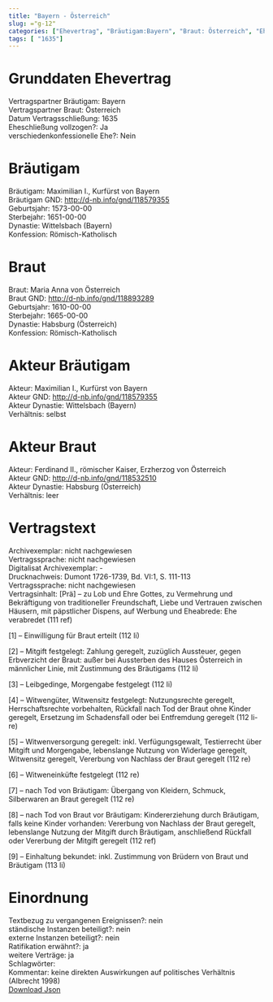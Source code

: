 ```yaml
---
title: "Bayern - Österreich"
slug: ="g-12"
categories: ["Ehevertrag", "Bräutigam:Bayern", "Braut: Österreich", "Eheschließung vollzogen?:Ja", "verschiedenkonfessionelle Ehe?:Nein", "Dynastie Bräutigam:Wittelsbach (Bayern)", "Akteur Bräutigam:Maximilian I., Kurfürst von Bayern", "Akteur Braut:Ferdinand II., römischer Kaiser, Erzherzog von Österreich", "Textbezug?:nein", "Ständisch?:nein", "Ratifikation?:ja", "Sonstiges?:ja", "Bräutigam:Bayern", "Braut: Österreich"]
tags: [ "1635"]
---
```

<!--more-->

# Grunddaten Ehevertrag

Vertragspartner Bräutigam: Bayern<br>
Vertragspartner Braut: Österreich<br>
Datum Vertragsschließung: 1635<br>
Eheschließung vollzogen?: Ja<br>
verschiedenkonfessionelle Ehe?: Nein<br>
# Bräutigam

Bräutigam: Maximilian I., Kurfürst von Bayern<br>
Bräutigam GND: http://d-nb.info/gnd/118579355<br>
Geburtsjahr: 1573-00-00<br>
Sterbejahr: 1651-00-00<br>
Dynastie: Wittelsbach (Bayern)<br>
Konfession: Römisch-Katholisch<br>
# Braut

Braut: Maria Anna von Österreich<br>
Braut GND: http://d-nb.info/gnd/118893289<br>
Geburtsjahr: 1610-00-00<br>
Sterbejahr: 1665-00-00<br>
Dynastie: Habsburg (Österreich)<br>
Konfession: Römisch-Katholisch<br>
# Akteur Bräutigam

Akteur: Maximilian I., Kurfürst von Bayern<br>
Akteur GND: http://d-nb.info/gnd/118579355<br>
Akteur Dynastie: Wittelsbach (Bayern)<br>
Verhältnis: selbst<br>
# Akteur Braut

Akteur: Ferdinand II., römischer Kaiser, Erzherzog von Österreich<br>
Akteur GND: http://d-nb.info/gnd/118532510<br>
Akteur Dynastie: Habsburg (Österreich)<br>
Verhältnis: leer<br>
# Vertragstext

Archivexemplar: nicht nachgewiesen<br>
Vertragssprache: nicht nachgewiesen<br>
Digitalisat Archivexemplar: -<br>
Drucknachweis: Dumont 1726-1739, Bd. VI:1, S. 111-113<br>
Vertragssprache: nicht nachgewiesen<br>
Vertragsinhalt: [Prä] – zu Lob und Ehre Gottes, zu Vermehrung und Bekräftigung von traditioneller Freundschaft, Liebe und Vertrauen zwischen Häusern, mit päpstlicher Dispens, auf Werbung und Eheabrede: Ehe verabredet (111 ref)

[1] – Einwilligung für Braut erteilt (112 li)

[2] – Mitgift festgelegt: Zahlung geregelt, zuzüglich Aussteuer, gegen Erbverzicht der Braut: außer bei Aussterben des Hauses Österreich in männlicher Linie, mit Zustimmung des Bräutigams (112 li)

[3] – Leibgedinge, Morgengabe festgelegt (112 li)

[4] – Witwengüter, Witwensitz festgelegt: Nutzungsrechte geregelt, Herrschaftsrechte vorbehalten, Rückfall nach Tod der Braut ohne Kinder geregelt, Ersetzung im Schadensfall oder bei Entfremdung geregelt (112 li-re)

[5] – Witwenversorgung geregelt: inkl. Verfügungsgewalt, Testierrecht über Mitgift und Morgengabe, lebenslange Nutzung von Widerlage geregelt, Witwensitz geregelt, Vererbung von Nachlass der Braut geregelt (112 re)

[6] – Witweneinküfte festgelegt (112 re)

[7] – nach Tod von Bräutigam: Übergang von Kleidern, Schmuck, Silberwaren an Braut geregelt (112 re)

[8] – nach Tod von Braut vor Bräutigam: Kindererziehung durch Bräutigam, falls keine Kinder vorhanden: Vererbung von Nachlass der Braut geregelt, lebenslange Nutzung der Mitgift durch Bräutigam, anschließend Rückfall oder Vererbung der Mitgift geregelt (112 ref)

[9] – Einhaltung bekundet: inkl. Zustimmung von Brüdern von Braut und Bräutigam (113 li)
<br>
# Einordnung

Textbezug zu vergangenen Ereignissen?: nein<br>
ständische Instanzen beteiligt?: nein<br>
externe Instanzen beteiligt?: nein<br>
Ratifikation erwähnt?: ja<br>
weitere Verträge: ja<br>
Schlagwörter: <br>
Kommentar: keine direkten Auswirkungen auf politisches Verhältnis (Albrecht 1998)<br>
[Download Json](/vertraege/vertrag-12.json)